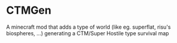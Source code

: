 CTMGen
======

A minecraft mod that adds a type of world (like eg. superflat, risu's biospheres, ...) generating a CTM/Super Hostile type survival map
